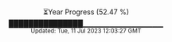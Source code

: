 <p align="center">
⏳Year Progress (52.47 %) <br>
███████████████▁▁▁▁▁▁▁▁▁▁▁▁▁▁▁ <br>
<sub>Updated: Tue, 11 Jul 2023 12:03:27 GMT</sub>
</p>

